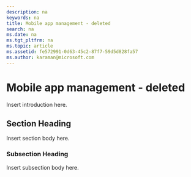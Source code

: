 ```yaml
---
description: na
keywords: na
title: Mobile app management - deleted
search: na
ms.date: na
ms.tgt_pltfrm: na
ms.topic: article
ms.assetid: fe572991-0d63-45c2-87f7-59d5d828fa57
ms.author: karaman@microsoft.com
---
```

# Mobile app management - deleted
Insert introduction here.

## Section Heading
Insert section body here.

### Subsection Heading
Insert subsection body here.

